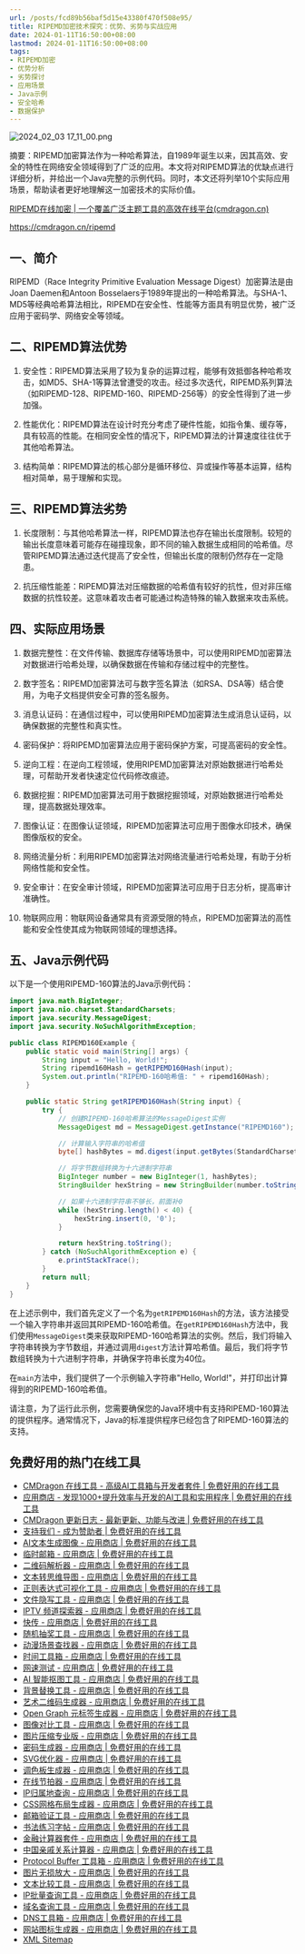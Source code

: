 ```yaml
---
url: /posts/fcd89b56baf5d15e43380f470f508e95/
title: RIPEMD加密技术探究：优势、劣势与实战应用
date: 2024-01-11T16:50:00+08:00
lastmod: 2024-01-11T16:50:00+08:00
tags:
- RIPEMD加密
- 优势分析
- 劣势探讨
- 应用场景
- Java示例
- 安全哈希
- 数据保护
---
```


<img src="/images/2024_02_03 17_11_00.png" title="2024_02_03 17_11_00.png" alt="2024_02_03 17_11_00.png"/>

摘要：RIPEMD加密算法作为一种哈希算法，自1989年诞生以来，因其高效、安全的特性在网络安全领域得到了广泛的应用。本文将对RIPEMD算法的优缺点进行详细分析，并给出一个Java完整的示例代码。同时，本文还将列举10个实际应用场景，帮助读者更好地理解这一加密技术的实际价值。

[RIPEMD在线加密 | 一个覆盖广泛主题工具的高效在线平台(cmdragon.cn)](https://cmdragon.cn/ripemd)

https://cmdragon.cn/ripemd

## 一、简介

RIPEMD（Race Integrity Primitive Evaluation Message Digest）加密算法是由Joan Daemen和Antoon Bosselaers于1989年提出的一种哈希算法。与SHA-1、MD5等经典哈希算法相比，RIPEMD在安全性、性能等方面具有明显优势，被广泛应用于密码学、网络安全等领域。

## 二、RIPEMD算法优势

1. 安全性：RIPEMD算法采用了较为复杂的运算过程，能够有效抵御各种哈希攻击，如MD5、SHA-1等算法曾遭受的攻击。经过多次迭代，RIPEMD系列算法（如RIPEMD-128、RIPEMD-160、RIPEMD-256等）的安全性得到了进一步加强。

2. 性能优化：RIPEMD算法在设计时充分考虑了硬件性能，如指令集、缓存等，具有较高的性能。在相同安全性的情况下，RIPEMD算法的计算速度往往优于其他哈希算法。

3. 结构简单：RIPEMD算法的核心部分是循环移位、异或操作等基本运算，结构相对简单，易于理解和实现。

## 三、RIPEMD算法劣势

1. 长度限制：与其他哈希算法一样，RIPEMD算法也存在输出长度限制。较短的输出长度意味着可能存在碰撞现象，即不同的输入数据生成相同的哈希值。尽管RIPEMD算法通过迭代提高了安全性，但输出长度的限制仍然存在一定隐患。

2. 抗压缩性能差：RIPEMD算法对压缩数据的哈希值有较好的抗性，但对非压缩数据的抗性较差。这意味着攻击者可能通过构造特殊的输入数据来攻击系统。

## 四、实际应用场景

1. 数据完整性：在文件传输、数据库存储等场景中，可以使用RIPEMD加密算法对数据进行哈希处理，以确保数据在传输和存储过程中的完整性。

2. 数字签名：RIPEMD加密算法可与数字签名算法（如RSA、DSA等）结合使用，为电子文档提供安全可靠的签名服务。

3. 消息认证码：在通信过程中，可以使用RIPEMD加密算法生成消息认证码，以确保数据的完整性和真实性。

4. 密码保护：将RIPEMD加密算法应用于密码保护方案，可提高密码的安全性。

5. 逆向工程：在逆向工程领域，使用RIPEMD加密算法对原始数据进行哈希处理，可帮助开发者快速定位代码修改痕迹。

6. 数据挖掘：RIPEMD加密算法可用于数据挖掘领域，对原始数据进行哈希处理，提高数据处理效率。

7. 图像认证：在图像认证领域，RIPEMD加密算法可应用于图像水印技术，确保图像版权的安全。

8. 网络流量分析：利用RIPEMD加密算法对网络流量进行哈希处理，有助于分析网络性能和安全性。

9. 安全审计：在安全审计领域，RIPEMD加密算法可应用于日志分析，提高审计准确性。

10. 物联网应用：物联网设备通常具有资源受限的特点，RIPEMD加密算法的高性能和安全性使其成为物联网领域的理想选择。

## 五、Java示例代码

以下是一个使用RIPEMD-160算法的Java示例代码：

```java
import java.math.BigInteger;
import java.nio.charset.StandardCharsets;
import java.security.MessageDigest;
import java.security.NoSuchAlgorithmException;

public class RIPEMD160Example {
    public static void main(String[] args) {
        String input = "Hello, World!";
        String ripemd160Hash = getRIPEMD160Hash(input);
        System.out.println("RIPEMD-160哈希值: " + ripemd160Hash);
    }

    public static String getRIPEMD160Hash(String input) {
        try {
            // 创建RIPEMD-160哈希算法的MessageDigest实例
            MessageDigest md = MessageDigest.getInstance("RIPEMD160");

            // 计算输入字符串的哈希值
            byte[] hashBytes = md.digest(input.getBytes(StandardCharsets.UTF_8));

            // 将字节数组转换为十六进制字符串
            BigInteger number = new BigInteger(1, hashBytes);
            StringBuilder hexString = new StringBuilder(number.toString(16));

            // 如果十六进制字符串不够长，前面补0
            while (hexString.length() < 40) {
                hexString.insert(0, '0');
            }

            return hexString.toString();
        } catch (NoSuchAlgorithmException e) {
            e.printStackTrace();
        }
        return null;
    }
}
```

在上述示例中，我们首先定义了一个名为`getRIPEMD160Hash`的方法，该方法接受一个输入字符串并返回其RIPEMD-160哈希值。在`getRIPEMD160Hash`方法中，我们使用`MessageDigest`类来获取RIPEMD-160哈希算法的实例。然后，我们将输入字符串转换为字节数组，并通过调用`digest`方法计算哈希值。最后，我们将字节数组转换为十六进制字符串，并确保字符串长度为40位。

在`main`方法中，我们提供了一个示例输入字符串"Hello, World!"，并打印出计算得到的RIPEMD-160哈希值。

请注意，为了运行此示例，您需要确保您的Java环境中有支持RIPEMD-160算法的提供程序。通常情况下，Java的标准提供程序已经包含了RIPEMD-160算法的支持。

## 免费好用的热门在线工具

- [CMDragon 在线工具 - 高级AI工具箱与开发者套件 | 免费好用的在线工具](https://tools.cmdragon.cn/zh)
- [应用商店 - 发现1000+提升效率与开发的AI工具和实用程序 | 免费好用的在线工具](https://tools.cmdragon.cn/zh/apps?category=trending)
- [CMDragon 更新日志 - 最新更新、功能与改进 | 免费好用的在线工具](https://tools.cmdragon.cn/zh/changelog)
- [支持我们 - 成为赞助者 | 免费好用的在线工具](https://tools.cmdragon.cn/zh/sponsor)
- [AI文本生成图像 - 应用商店 | 免费好用的在线工具](https://tools.cmdragon.cn/zh/apps/text-to-image-ai)
- [临时邮箱 - 应用商店 | 免费好用的在线工具](https://tools.cmdragon.cn/zh/apps/temp-email)
- [二维码解析器 - 应用商店 | 免费好用的在线工具](https://tools.cmdragon.cn/zh/apps/qrcode-parser)
- [文本转思维导图 - 应用商店 | 免费好用的在线工具](https://tools.cmdragon.cn/zh/apps/text-to-mindmap)
- [正则表达式可视化工具 - 应用商店 | 免费好用的在线工具](https://tools.cmdragon.cn/zh/apps/regex-visualizer)
- [文件隐写工具 - 应用商店 | 免费好用的在线工具](https://tools.cmdragon.cn/zh/apps/steganography-tool)
- [IPTV 频道探索器 - 应用商店 | 免费好用的在线工具](https://tools.cmdragon.cn/zh/apps/iptv-explorer)
- [快传 - 应用商店 | 免费好用的在线工具](https://tools.cmdragon.cn/zh/apps/snapdrop)
- [随机抽奖工具 - 应用商店 | 免费好用的在线工具](https://tools.cmdragon.cn/zh/apps/lucky-draw)
- [动漫场景查找器 - 应用商店 | 免费好用的在线工具](https://tools.cmdragon.cn/zh/apps/anime-scene-finder)
- [时间工具箱 - 应用商店 | 免费好用的在线工具](https://tools.cmdragon.cn/zh/apps/time-toolkit)
- [网速测试 - 应用商店 | 免费好用的在线工具](https://tools.cmdragon.cn/zh/apps/speed-test)
- [AI 智能抠图工具 - 应用商店 | 免费好用的在线工具](https://tools.cmdragon.cn/zh/apps/background-remover)
- [背景替换工具 - 应用商店 | 免费好用的在线工具](https://tools.cmdragon.cn/zh/apps/background-replacer)
- [艺术二维码生成器 - 应用商店 | 免费好用的在线工具](https://tools.cmdragon.cn/zh/apps/artistic-qrcode)
- [Open Graph 元标签生成器 - 应用商店 | 免费好用的在线工具](https://tools.cmdragon.cn/zh/apps/open-graph-generator)
- [图像对比工具 - 应用商店 | 免费好用的在线工具](https://tools.cmdragon.cn/zh/apps/image-comparison)
- [图片压缩专业版 - 应用商店 | 免费好用的在线工具](https://tools.cmdragon.cn/zh/apps/image-compressor)
- [密码生成器 - 应用商店 | 免费好用的在线工具](https://tools.cmdragon.cn/zh/apps/password-generator)
- [SVG优化器 - 应用商店 | 免费好用的在线工具](https://tools.cmdragon.cn/zh/apps/svg-optimizer)
- [调色板生成器 - 应用商店 | 免费好用的在线工具](https://tools.cmdragon.cn/zh/apps/color-palette)
- [在线节拍器 - 应用商店 | 免费好用的在线工具](https://tools.cmdragon.cn/zh/apps/online-metronome)
- [IP归属地查询 - 应用商店 | 免费好用的在线工具](https://tools.cmdragon.cn/zh/apps/ip-geolocation)
- [CSS网格布局生成器 - 应用商店 | 免费好用的在线工具](https://tools.cmdragon.cn/zh/apps/css-grid-layout)
- [邮箱验证工具 - 应用商店 | 免费好用的在线工具](https://tools.cmdragon.cn/zh/apps/email-validator)
- [书法练习字帖 - 应用商店 | 免费好用的在线工具](https://tools.cmdragon.cn/zh/apps/calligraphy-practice)
- [金融计算器套件 - 应用商店 | 免费好用的在线工具](https://tools.cmdragon.cn/zh/apps/finance-calculator-suite)
- [中国亲戚关系计算器 - 应用商店 | 免费好用的在线工具](https://tools.cmdragon.cn/zh/apps/chinese-kinship-calculator)
- [Protocol Buffer 工具箱 - 应用商店 | 免费好用的在线工具](https://tools.cmdragon.cn/zh/apps/protobuf-toolkit)
- [图片无损放大 - 应用商店 | 免费好用的在线工具](https://tools.cmdragon.cn/zh/apps/image-upscaler)
- [文本比较工具 - 应用商店 | 免费好用的在线工具](https://tools.cmdragon.cn/zh/apps/text-compare)
- [IP批量查询工具 - 应用商店 | 免费好用的在线工具](https://tools.cmdragon.cn/zh/apps/ip-batch-lookup)
- [域名查询工具 - 应用商店 | 免费好用的在线工具](https://tools.cmdragon.cn/zh/apps/domain-finder)
- [DNS工具箱 - 应用商店 | 免费好用的在线工具](https://tools.cmdragon.cn/zh/apps/dns-toolkit)
- [网站图标生成器 - 应用商店 | 免费好用的在线工具](https://tools.cmdragon.cn/zh/apps/favicon-generator)
- [XML Sitemap](https://tools.cmdragon.cn/sitemap_index.xml)
